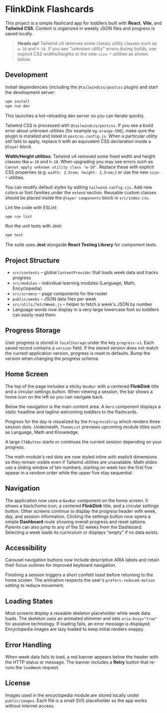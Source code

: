 # FlinkDink Flashcards

This project is a simple flashcard app for toddlers built with **React**, **Vite**,
and **Tailwind CSS**. Content is organized in weekly JSON files and progress is
saved locally.

> **Heads up!** Tailwind v4 removes some classic utility classes such as `w-10`
> and `h-10`. If you see "unknown utility" errors during builds, use explicit CSS
> widths/heights or the new `size-*` utilities as shown below.

## Development

Install dependencies (including the `@tailwindcss/postcss` plugin) and start the development server:

```bash
npm install
npm run dev
```

This launches a hot-reloading dev server so you can iterate quickly.

Tailwind CSS is processed with `@tailwindcss/postcss`. If you see a build error
about unknown utilities (for example `bg-orange-500`), make sure the plugin is
installed and listed in `postcss.config.js`. When a particular utility still
fails to apply, replace it with an equivalent CSS declaration inside a `@layer`
block.

**Width/Height utilities**: Tailwind v4 removed some fixed width and height
classes like `w-10` and `h-10`. When upgrading you may see errors such as
`Cannot apply unknown utility class "w-10"`. Replace these with explicit CSS
properties (e.g. `width: 2.5rem; height: 2.5rem;`) or use the new `size-*`
utilities.

You can modify default styles by editing `tailwind.config.cjs`. Add new colors
or font families under the `extend` section. Reusable custom classes should be
placed inside the `@layer components` block in `src/index.css`.

Lint the code with ESLint:

```bash
npm run lint
```

Run the unit tests with Jest:

```bash
npm test
```

The suite uses **Jest** alongside **React Testing Library** for component tests.

## Project Structure

- `src/contexts` – global `ContentProvider` that loads week data and tracks progress
- `src/modules` – individual learning modules (Language, Math, Encyclopedia)
- `src/screens` – page components for the router
- `public/weeks` – JSON data files per week
- `src/utils/fetchWeek.js` – helper to fetch a week's JSON by number
 - Language words now display in a very large lowercase font so toddlers
   can easily read them

## Progress Storage

User progress is stored in `localStorage` under the key `progress-v1`. Each saved record contains a `version` field. If the stored version does not match the current application version, progress is reset to defaults. Bump the version when changing the progress schema.

## Home Screen

The top of the page includes a sticky `NavBar` with a centered **FlinkDink**
title and a circular settings button. When viewing a session, the bar shows a
home icon on the left so you can navigate back.

Below the navigation is the main content area. A `Hero` component displays a
static headline and tagline welcoming toddlers to the flashcards.

Progress for the day is visualized by the `ProgressStrip` which renders three
session dots. Underneath, `ThemeList` previews upcoming module titles such as
Language, Math and Knowledge.

A large `CTAButton` starts or continues the current session depending on your
progress.

The math module's red dots are now styled inline with explicit dimensions so
they remain visible even if Tailwind utilities are unavailable. Math slides use
a sliding window of ten numbers; starting on week two the first five appear in a
random order while the upper five stay sequential.


## Navigation

The application now uses a `NavBar` component on the home screen. It shows a back/home icon, a centered **FlinkDink** title, and a circular settings button. Other screens continue to display the progress header with week, day, and session information.
Clicking the settings button now opens a simple **Dashboard** route showing overall progress and reset options.
Parents can also jump to any of the 52 weeks from the Dashboard. Selecting a week loads its curriculum or displays "empty" if no data exists.

## Accessibility

Carousel navigation buttons now include descriptive ARIA labels and retain their focus outlines for improved keyboard navigation.

Finishing a session triggers a short confetti toast before returning to the home screen. The animation respects the user's `prefers-reduced-motion` setting to reduce movement.

## Loading States

Most screens display a reusable skeleton placeholder while week data loads.
The skeleton uses an animated shimmer and sets `aria-busy="true"` for assistive technology. If loading fails, an error message is displayed.
Encyclopedia images are lazy loaded to keep initial renders snappy.


## Error Handling

When week data fails to load, a red banner appears below the header with the
HTTP status or message. The banner includes a **Retry** button that re-runs the
`loadWeek` request.

## License

Images used in the encyclopedia module are stored locally under `public/images`.
Each file is a small SVG placeholder so the app works without internet access.

